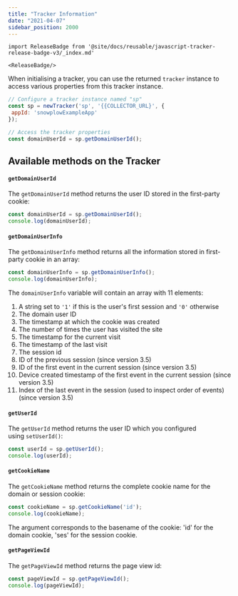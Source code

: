 ```yaml
---
title: "Tracker Information"
date: "2021-04-07"
sidebar_position: 2000
---
```


```mdx-code-block
import ReleaseBadge from '@site/docs/reusable/javascript-tracker-release-badge-v3/_index.md'

<ReleaseBadge/>
```

When initialising a tracker, you can use the returned `tracker` instance to access various properties from this tracker instance.

```javascript
// Configure a tracker instance named "sp"
const sp = newTracker('sp', '{{COLLECTOR_URL}', {
 appId: 'snowplowExampleApp'
});

// Access the tracker properties
const domainUserId = sp.getDomainUserId();
```

## Available methods on the Tracker

#### `getDomainUserId`

The `getDomainUserId` method returns the user ID stored in the first-party cookie:

```javascript
const domainUserId = sp.getDomainUserId();
console.log(domainUserId);
```

#### `getDomainUserInfo`

The `getDomainUserInfo` method returns all the information stored in first-party cookie in an array:

```javascript
const domainUserInfo = sp.getDomainUserInfo();
console.log(domainUserInfo);
```

The `domainUserInfo` variable will contain an array with 11 elements:

1. A string set to `'1'` if this is the user's first session and `'0'` otherwise
2. The domain user ID
3. The timestamp at which the cookie was created
4. The number of times the user has visited the site
5. The timestamp for the current visit
6. The timestamp of the last visit
7. The session id
8. ID of the previous session (since version 3.5)
9. ID of the first event in the current session (since version 3.5)
10. Device created timestamp of the first event in the current session (since version 3.5)
11. Index of the last event in the session (used to inspect order of events) (since version 3.5)

#### `getUserId`

The `getUserId` method returns the user ID which you configured using `setUserId()`:

```javascript
const userId = sp.getUserId();
console.log(userId);
```

#### `getCookieName`

The `getCookieName` method returns the complete cookie name for the domain or session cookie:

```javascript
const cookieName = sp.getCookieName('id');
console.log(cookieName);
```

The argument corresponds to the basename of the cookie: 'id' for the domain cookie, 'ses' for the session cookie.

#### `getPageViewId`

The `getPageViewId` method returns the page view id:

```javascript
const pageViewId = sp.getPageViewId();
console.log(pageViewId);
```
